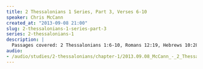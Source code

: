 ```yaml
--- 
title: 2 Thessalonians 1 Series, Part 3, Verses 6-10
speaker: Chris McCann
created_at: "2013-09-08 21:00"
slug: 2-thessalonians-1-series-part-3
series: 2-thessalonians-1
description: |
  Passages covered: 2 Thessalonians 1:6-10, Romans 12:19, Hebrews 10:28-31, 1 Kings 18:17-18, Jeremiah 50:14-15,28-29, Jeremiah 51:6,11,33-36, Revelation 18:6, Luke 21:20-23, Isaiah 34:8-10.
audio: 
- /audio/studies/2-thessalonians/chapter-1/2013.09.08_McCann_-_2_Thessalonians_1_Series_Part_3.yaml
---
```

